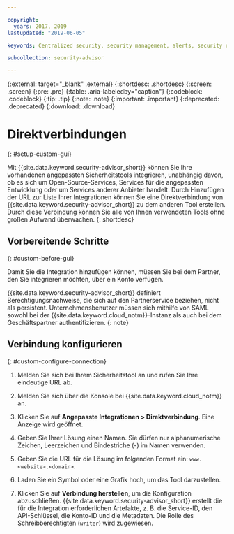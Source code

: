 ```yaml
---

copyright:
  years: 2017, 2019
lastupdated: "2019-06-05"

keywords: Centralized security, security management, alerts, security risk, insights, threat detection

subcollection: security-advisor

---
```


{:external: target="_blank" .external}
{:shortdesc: .shortdesc}
{:screen: .screen}
{:pre: .pre}
{:table: .aria-labeledby="caption"}
{:codeblock: .codeblock}
{:tip: .tip}
{:note: .note}
{:important: .important}
{:deprecated: .deprecated}
{:download: .download}


# Direktverbindungen
{: #setup-custom-gui}

Mit {{site.data.keyword.security-advisor_short}} können Sie Ihre vorhandenen angepassten Sicherheitstools integrieren, unabhängig davon, ob es sich um Open-Source-Services, Services für die angepassten Entwicklung oder um Services anderer Anbieter handelt. Durch Hinzufügen der URL zur Liste Ihrer Integrationen können Sie eine Direktverbindung von {{site.data.keyword.security-advisor_short}} zu dem anderen Tool erstellen. Durch diese Verbindung können Sie alle von Ihnen verwendeten Tools ohne großen Aufwand überwachen.
{: shortdesc}


## Vorbereitende Schritte
{: #custom-before-gui}

Damit Sie die Integration hinzufügen können, müssen Sie bei dem Partner, den Sie integrieren möchten, über ein Konto verfügen.

{{site.data.keyword.security-advisor_short}} definiert Berechtigungsnachweise, die sich auf den Partnerservice beziehen, nicht als persistent. Unternehmensbenutzer müssen sich mithilfe von SAML sowohl bei der {{site.data.keyword.cloud_notm}}-Instanz als auch bei dem Geschäftspartner authentifizieren.
{: note}

## Verbindung konfigurieren
{: #custom-configure-connection}

1. Melden Sie sich bei Ihrem Sicherheitstool an und rufen Sie Ihre eindeutige URL ab.

2. Melden Sie sich über die Konsole bei {{site.data.keyword.cloud_notm}} an.

3. Klicken Sie auf **Angepasste Integrationen > Direktverbindung**. Eine Anzeige wird geöffnet.

  1. Geben Sie Ihrer Lösung einen Namen. Sie dürfen nur alphanumerische Zeichen, Leerzeichen und Bindestriche (-) im Namen verwenden.

  2. Geben Sie die URL für die Lösung im folgenden Format ein: `www.<website>.<domain>`.

  3. Laden Sie ein Symbol oder eine Grafik hoch, um das Tool darzustellen.

  4. Klicken Sie auf **Verbindung herstellen**, um die Konfiguration abzuschließen. {{site.data.keyword.security-advisor_short}} erstellt die für die Integration erforderlichen Artefakte, z. B. die Service-ID, den API-Schlüssel, die Konto-ID und die Metadaten. Die Rolle des Schreibberechtigten (`writer`) wird zugewiesen.

